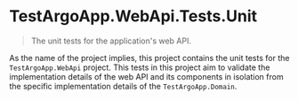 # TestArgoApp.WebApi.Tests.Unit
> The unit tests for the application's web API.

As the name of the project implies, this project contains the unit tests for the `TestArgoApp.WebApi` project. This tests in this project aim to validate the implementation details of the web API and its components in isolation from the specific implementation details of the `TestArgoApp.Domain`.